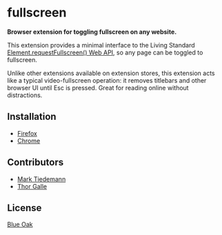 # fullscreen

**Browser extension for toggling fullscreen on any website.**

This extension provides a minimal interface to the Living Standard [Element.requestFullscreen() Web API](https://developer.mozilla.org/en-US/docs/Web/API/Element/requestFullScreen), so any page can be toggled to fullscreen.

Unlike other extensions available on extension stores, this extension acts like a typical video-fullscreen operation: it removes titlebars and other browser UI until Esc is pressed. Great for reading online without distractions.

## Installation

- [Firefox](https://addons.mozilla.org/en-US/firefox/addon/fullscreen-any-site)
- [Chrome](https://chrome.google.com/webstore/detail/fullscreen/fkbigbddainndbfabdcmbhgionobgina)

## Contributors

- [Mark Tiedemann](https://github.com/MarkTiedemann)
- [Thor Galle](https://github.com/th0rgall)

## License

[Blue Oak](https://blueoakcouncil.org/license/1.0.0)
